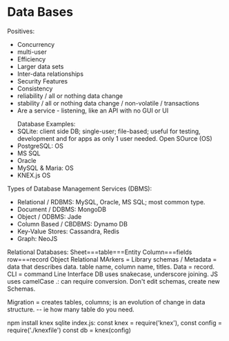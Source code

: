 <h1>Data Bases</h1>

Positives:
<ul>
  <li> Concurrency </li>
  <li> multi-user </li>
  <li> Efficiency </li>
  <li> Larger data sets </li>
  <li> Inter-data relationships </li>
  <li> Security Features </li>
  <li> Consistency </li>
  <li> reliability / all or nothing data change </li>
  <li> stability  / all or nothing data change / non-volatile / transactions </li>
  <li> Are a service - listening, like an API with no GUI or UI </li>
</ul>
<br<br>
<ul>Database Examples:
<li>SQLite: client side DB; single-user; file-based; useful for testing, development and for apps as only 1 user  needed. Open SOurce (OS) </li>
<li>PostgreSQL: OS </li>
<li>MS SQL </li>
<li>Oracle </li>
<li>MySQL & Maria: OS </li>
<li>KNEX.js OS </li>
</ul>

Types of Database Management Services (DBMS):
- Relational / RDBMS: MySQL, Oracle, MS SQL; most common type.
- Document / DDBMS: MongoDB
- Object / ODBMS: Jade
- Column Based / CBDBMS: Dynamo DB
- Key-Value Stores: Cassandra, Redis
- Graph: NeoJS

Relational Databases:
Sheet===table===Entity
Column===fields
row===record
Object Relational MArkers = Library
schemas / Metadata = data that describes data. table name, column name, titles.
Data = record.
CLI = command Line Interface
DB uses snakecase, underscore joining. JS uses camelCase .: can require conversion.
Don't edit schemas, create new Schemas.

Migration = creates tables, columns; is an evolution of change in data structure.
 -- ie how many table do you need.

 npm install knex sqlite
 index.js: const knex = require('knex'), const config = require('./knexfile')
 const db = knex(config)
